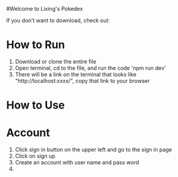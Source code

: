 #Welcome to Lixing's Pokedex

If you don't want to download, check out:

# How to Run

1. Download or clone the entire file
2. Open terminal, cd to the file, and run the code 'npm run dev'
3. There will be a link on the terminal that looks like "http://localhost:xxxx/", copy that link to your browser

# How to Use

# Account

1. Click sign in button on the upper left and go to the sign in page
2. Click on sign up
3. Create an account with user name and pass word
4.
